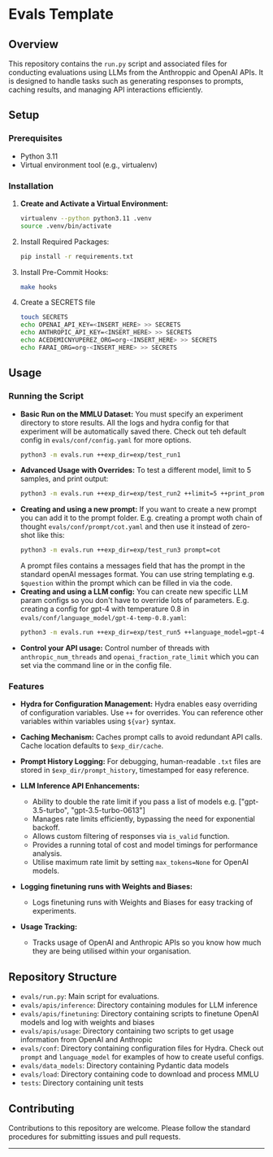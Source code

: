 # Evals Template

## Overview

This repository contains the `run.py` script and associated files for conducting evaluations using LLMs from the Anthroppic and OpenAI APIs. It is designed to handle tasks such as generating responses to prompts, caching results, and managing API interactions efficiently.

## Setup

### Prerequisites

- Python 3.11
- Virtual environment tool (e.g., virtualenv)

### Installation

1. **Create and Activate a Virtual Environment:**
    ```bash
    virtualenv --python python3.11 .venv
    source .venv/bin/activate
    ```
2. Install Required Packages:
    ```bash
    pip install -r requirements.txt
    ```
3. Install Pre-Commit Hooks:
    ```bash
    make hooks
    ```
4. Create a SECRETS file
    ```bash
    touch SECRETS
    echo OPENAI_API_KEY=<INSERT_HERE> >> SECRETS
    echo ANTHROPIC_API_KEY=<INSERT_HERE> >> SECRETS
    echo ACEDEMICNYUPEREZ_ORG=org-<INSERT_HERE> >> SECRETS
    echo FARAI_ORG=org-<INSERT_HERE> >> SECRETS
    ```

## Usage
### Running the Script

- **Basic Run on the MMLU Dataset:**
    You must specify an experiment directory to store results. All the logs and hydra config for that experiment will be automatically saved there.
    Check out teh default config in `evals/conf/config.yaml` for more options.
    ```bash
    python3 -m evals.run ++exp_dir=exp/test_run1
    ```
- **Advanced Usage with Overrides:**
    To test a different model, limit to 5 samples, and print output:
    ```bash
    python3 -m evals.run ++exp_dir=exp/test_run2 ++limit=5 ++print_prompt_and_response=true ++language_model.model=gpt-3.5-turbo-instruct ++reset=true
    ```
- **Creating and using a new prompt:**
    If you want to create a new prompt you can add it to the prompt folder. E.g. creating a prompt woth chain of thought `evals/conf/prompt/cot.yaml` and then use it instead of zero-shot like this:
    ```bash
    python3 -m evals.run ++exp_dir=exp/test_run3 prompt=cot
    ```
    A prompt files contains a messages field that has the prompt in the standard openAI messages format. You can use string templating e.g. `$question` within the prompt which can be filled in via the code.
- **Creating and using a LLM config:**
    You can create new specific LLM param configs so you don't have to override lots of parameters. E.g. creating a config for gpt-4 with temperature 0.8 in `evals/conf/language_model/gpt-4-temp-0.8.yaml`:
    ```bash
    python3 -m evals.run ++exp_dir=exp/test_run5 ++language_model=gpt-4-temp-0.8
    ```
- **Control your API usage:**
    Control number of threads with `anthropic_num_threads` and `openai_fraction_rate_limit` which you can set via the command line or in the config file.

### Features

- **Hydra for Configuration Management:**
  Hydra enables easy overriding of configuration variables. Use `++` for overrides. You can reference other variables within variables using `${var}` syntax.

- **Caching Mechanism:**
  Caches prompt calls to avoid redundant API calls. Cache location defaults to `$exp_dir/cache`.

- **Prompt History Logging:**
  For debugging, human-readable `.txt` files are stored in `$exp_dir/prompt_history`, timestamped for easy reference.

- **LLM Inference API Enhancements:**
  - Ability to double the rate limit if you pass a list of models e.g. ["gpt-3.5-turbo", "gpt-3.5-turbo-0613"]
  - Manages rate limits efficiently, bypassing the need for exponential backoff.
  - Allows custom filtering of responses via `is_valid` function.
  - Provides a running total of cost and model timings for performance analysis.
  - Utilise maximum rate limit by setting `max_tokens=None` for OpenAI models.

- **Logging finetuning runs with Weights and Biases:**
  - Logs finetuning runs with Weights and Biases for easy tracking of experiments.

- **Usage Tracking:**
  - Tracks usage of OpenAI and Anthropic APIs so you know how much they are being utilised within your organisation.

## Repository Structure

- `evals/run.py`: Main script for evaluations.
- `evals/apis/inference`: Directory containing modules for LLM inference
- `evals/apis/finetuning`: Directory containing scripts to finetune OpenAI models and log with weights and biases
- `evals/apis/usage`: Directory containing two scripts to get usage information from OpenAI and Anthropic
- `evals/conf`: Directory containing configuration files for Hydra. Check out `prompt` and `language_model` for examples of how to create useful configs.
- `evals/data_models`: Directory containing Pydantic data models
- `evals/load`: Directory containing code to download and process MMLU
- `tests`: Directory containing unit tests

## Contributing

Contributions to this repository are welcome. Please follow the standard procedures for submitting issues and pull requests.

---
